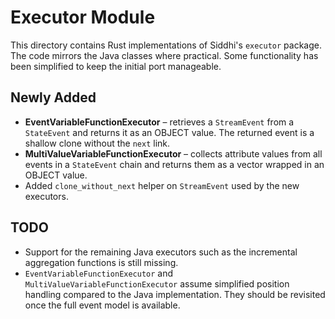 # Executor Module

This directory contains Rust implementations of Siddhi's `executor` package.  The
code mirrors the Java classes where practical.  Some functionality has been
simplified to keep the initial port manageable.

## Newly Added

* **EventVariableFunctionExecutor** – retrieves a `StreamEvent` from a
  `StateEvent` and returns it as an OBJECT value.  The returned event is a
  shallow clone without the `next` link.
* **MultiValueVariableFunctionExecutor** – collects attribute values from all
  events in a `StateEvent` chain and returns them as a vector wrapped in an
  OBJECT value.
* Added `clone_without_next` helper on `StreamEvent` used by the new executors.

## TODO

* Support for the remaining Java executors such as the incremental aggregation
  functions is still missing.
* `EventVariableFunctionExecutor` and `MultiValueVariableFunctionExecutor`
  assume simplified position handling compared to the Java implementation.
  They should be revisited once the full event model is available.
